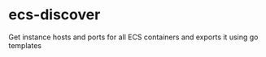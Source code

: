 # ecs-discover
Get instance hosts and ports for all ECS containers and exports it using go templates
